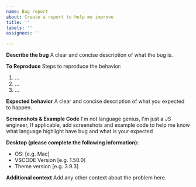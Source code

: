 ```yaml
---
name: Bug report
about: Create a report to help me improve
title: ''
labels: ''
assignees: ''

---
```


**Describe the bug**
A clear and concise description of what the bug is.

**To Reproduce**
Steps to reproduce the behavior:
1. ...
2. ...
3. ...

**Expected behavior**
A clear and concise description of what you expected to happen.

**Screenshots & Example Code**
I'm  not language genius, I'm just a JS engineer, If applicable, add screenshots  and example code to help me know what language highlight have bug and what is your expected

**Desktop (please complete the following information):**
 - OS: [e.g. Mac]
 - VSCODE Version  [e.g. 1.50.0]
 - Theme version [e.g. 3.9.3]

**Additional context**
Add any other context about the problem here.
